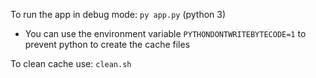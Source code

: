 To run the app in debug mode: `py app.py` (python 3)

- You can use the environment variable `PYTHONDONTWRITEBYTECODE=1` to prevent python to create the cache files

To clean cache use: `clean.sh` 
